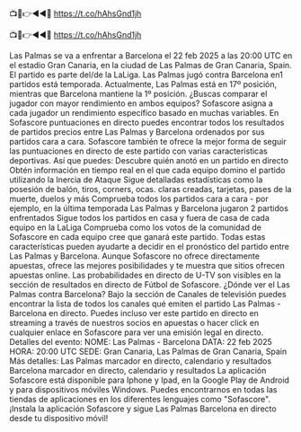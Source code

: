 📺📱👉◄◄🔴 https://t.co/hAhsGnd1jh 

📺📱👉◄◄🔴 https://t.co/hAhsGnd1jh 


Las Palmas se va a enfrentar a Barcelona el 22 feb 2025 a las 20:00 UTC en el estadio Gran Canaria, en la ciudad de Las Palmas de Gran Canaria, Spain. El partido es parte del/de la LaLiga.
Las Palmas jugó contra Barcelona en1 partidos está temporada. Actualmente, Las Palmas está en 17º posición, mientras que Barcelona mantiene la 1º posición. ¿Buscas comparar el jugador con mayor rendimiento en ambos equipos? Sofascore asigna a cada jugador un rendimiento específico basado en muchas variables.
En Sofascore puntuaciones en directo puedes encontrar todos los resultados de partidos precios entre Las Palmas y Barcelona ordenados por sus partidos cara a cara. Sofascore también te ofrece la mejor forma de seguir las puntuaciones en directo de este partido con varias características deportivas. Así que puedes:
Descubre quién anotó en un partido en directo
Obtén información en tiempo real en el que cada equipo domino el partido utilizando la Inercia de Ataque
Sigue detalladas estadísticas como la posesión de balón, tiros, corners, ocas. claras creadas, tarjetas, pases de la muerte, duelos y más
Comprueba todos los partidos cara a cara - por ejemplo, en la última temporada Las Palmas y Barcelona jugaron 2 partidos enfrentados
Sigue todos los partidos en casa y fuera de casa de cada equipo en la LaLiga
Comprueba como los votos de la comunidad de Sofascore en cada equipo cree que ganará este partido.
Todas estas características pueden ayudarte a decidir en el pronóstico del partido entre Las Palmas y Barcelona. Aunque Sofascore no ofrece directamente apuestas, ofrece las mejores posibilidades y te muestra que sitios ofrecen apuestas online. Las probabilidades en directo de U-TV son visibles en la sección de resultados en directo de Fútbol de Sofascore.
¿Dónde ver el Las Palmas contra Barcelona? Bajo la sección de Canales de televisión puedes encontrar la lista de todos los canales qué emiten el partido Las Palmas - Barcelona en directo. Puedes incluso ver este partido en directo en streaming a través de nuestros socios en apuestas o hacer click en cualquier enlace en Sofascore para ver una emisión legal en directo.
Detalles del evento:
NOME: Las Palmas - Barcelona
DATA: 22 feb 2025
HORA: 20:00 UTC
SEDE: Gran Canaria, Las Palmas de Gran Canaria, Spain
Más detalles:
Las Palmas marcador en directo, calendario y resultados
Barcelona marcador en directo, calendario y resultados
La aplicación Sofascore está disponible para Iphone y Ipad, en la Google Play de Android y para dispositivos móviles Windows. Puedes encontrarnos en todas las tiendas de aplicaciones en los diferentes lenguajes como "Sofascore". ¡Instala la aplicación Sofascore y sigue Las Palmas Barcelona en directo desde tu dispositivo móvil!
